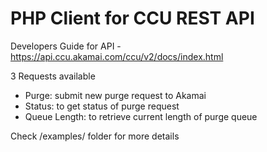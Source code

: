 # PHP Client for CCU REST API

Developers Guide for API - https://api.ccu.akamai.com/ccu/v2/docs/index.html

3 Requests available

- Purge: submit new purge request to Akamai
- Status: to get status of purge request
- Queue Length: to retrieve current length of purge queue

Check /examples/ folder for more details


